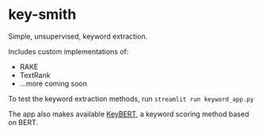 # key-smith

Simple, unsupervised, keyword extraction. 

Includes custom implementations of:

- RAKE
- TextRank
- ...more coming soon

To test the keyword extraction methods, run
`streamlit run keyword_app.py`

The app also makes available [KeyBERT](https://github.com/MaartenGr/KeyBERT), a keyword scoring method based on BERT.
